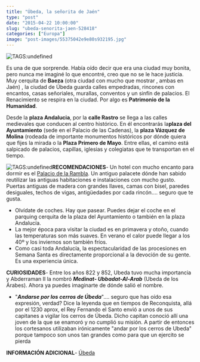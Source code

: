 ```yaml
---
title: "Úbeda, la señorita de Jaén"
type: "post"
date: "2015-04-22 10:00:00"
slug: "ubeda-senorita-jaen-528418"
categories: ["Europa"]
image: "post-images/55375042e9e80s932195.jpg"
---
```


![ TAGS:undefined](post-images/55375042e9e80s932195.jpg "panorámica de Ubeda by Juan Carlos Guijarro - Flickr Creative Commons")

Es una de que sorprende. Había oído decir que era una ciudad muy bonita, pero nunca me imaginé lo que encontré, creo que no se le hace justicia. Muy cerquita de **Baeza** (otra ciudad con mucho que mostrar , ambas en Jaén) , la ciudad de Úbeda guarda calles empedradas, rincones con encantos, casas señoriales, murallas, conventos y un sinfín de palacios. El Renacimiento se respira en la ciudad. Por algo es **Patrimonio de la Humanidad**.  
  
Desde la **plaza Andalucia**, por la **calle Rastro** se llega a las calles medievales que conducen al centro histórico. En él encontrarás la**plaza del Ayuntamiento** (sede en el Palacio de las Cadenas), la **plaza Vázquez de Molina** (rodeada de importante monumentos históricos por dónde quiera que fijes la mirada o la **Plaza Primero de Mayo**. Entre ellas, el camino está salpicado de palacios, capillas, iglesias y colegiatas que te transportan en el tiempo.  
  
![ TAGS:undefined](post-images/528418-225860.jpg "ubeda by elpoto/jose mª")**RECOMENDACIONES**- Un hotel con mucho encanto para dormir es el [Palacio de la Rambla](http://www.booking.com/hotel/es/palaciodelarambla.html?aid=1294466&no_rooms=1&group_adults=1). Un antiguo palacete dónde han sabido reutilizar las antiguas habitaciones e instalaciones con mucho gusto. Puertas antiguas de madera con grandes llaves, camas con bisel, paredes desiguales, techos de vigas, antigüedades por cada rincón.... seguro que te gusta.
- Olvídate de coches. Hay que pasear. Puedes dejar el coche en el parquing cerquita de la plaza del Ayuntamiento o también en la plaza Andalucía.
- La mejor época para visitar la ciudad es en primavera y otoño, cuando las temperaturas son más suaves. En verano el calor puede llegar a los 40º y los inviernos son también fríos.
- Como casi toda Andalucía, la espectacularidad de las procesiones en Semana Santa es directamente proporcional a la devoción de su gente. Es una experiencia única.

**CURIOSIDADES**- Entre los años 822 y 852, Ubeda tuvo mucha importancia y Abderraman II la nombró ***Medinat- Ubbadat-Al-Arab*** (Ubeda de los Árabes). Ahora ya puedes imaginarte de dónde salió el nombre.
- "***Andarse por los cerros de Úbeda***".... seguro que has oído esa expresión, verdad? Dice la leyenda que en tiempos de Reconquista, allá por el 1230 aprox, el Rey Fernando el Santo envió a unos de sus capitanes a vigilar los cerros de Úbeda. Dicho capitan conoció allí una joven de la que se enamoró y no cumplió su misión. A partir de entonces los cortesanos utilizaban irónicamente "andar por los cerros de Ubeda" porque tampoco son unos tan grandes como para que un ejercito se pierda

**INFORMACIÓN ADICIONAL**- [Úbeda](http://www.ubeda.com/)